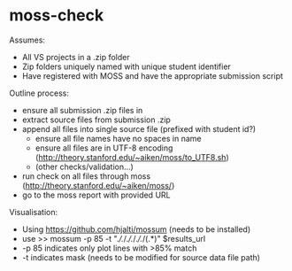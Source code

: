 # moss-check

Assumes:
* All VS projects in a .zip folder
* Zip folders uniquely named with unique student identifier
* Have registered with MOSS and have the appropriate submission script

Outline process:
* ensure all submission .zip files in
* extract source files from submission .zip
* append all files into single source file (prefixed with student id?)
    * ensure all file names have no spaces in name
    * ensure all files are in UTF-8 encoding (http://theory.stanford.edu/~aiken/moss/to_UTF8.sh)
    * (other checks/validation...)
* run check on all files through moss (http://theory.stanford.edu/~aiken/moss/)
* go to the moss report with provided URL

Visualisation:
* Using https://github.com/hjalti/mossum (needs to be installed)
* use >> mossum -p 85 -t ".*/.*/.*/.*/.*/.*/(.*)" $results_url
* -p 85 indicates only plot lines with >85% match
* -t indicates mask (needs to be modified for source data file path)
